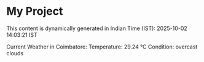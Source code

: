 # My Project

This content is dynamically generated in Indian Time (IST): 2025-10-02 14:03:21 IST


Current Weather in Coimbatore:
Temperature: 29.24 °C
Condition: overcast clouds
